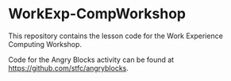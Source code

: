 # WorkExp-CompWorkshop
This repository contains the lesson code for the Work Experience Computing Workshop.

Code for the Angry Blocks activity can be found at https://github.com/stfc/angryblocks.
